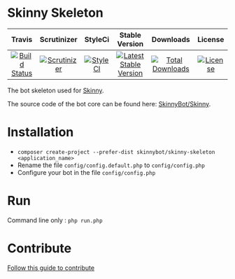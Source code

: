 # Skinny Skeleton

|Travis|Scrutinizer|StyleCi|Stable Version|Downloads|License|
|:------:|:-------:|:-------:|:-------:|:------:|:------:|
|[![Build Status](https://img.shields.io/travis/SkinnyBot/Skinny-Skeleton.svg?style=flat-square)](https://travis-ci.org/SkinnyBot/Skinny-Skeleton)|[![Scrutinizer](https://img.shields.io/scrutinizer/g/SkinnyBot/Skinny-Skeleton.svg?style=flat-square)](https://scrutinizer-ci.com/g/SkinnyBot/Skinny-Skeleton)|[![StyleCI](https://styleci.io/repos/73373872/shield)](https://styleci.io/repos/73373872)|[![Latest Stable Version](https://img.shields.io/packagist/v/SkinnyBot/Skinny-Skeleton.svg?style=flat-square)](https://packagist.org/packages/skinnybot/skinny-skeleton)|[![Total Downloads](https://img.shields.io/packagist/dt/skinnybot/skinny-skeleton.svg?style=flat-square)](https://packagist.org/packages/skinnybot/skinny-skeleton)|[![License](https://img.shields.io/badge/license-MIT-brightgreen.svg?style=flat-square)](https://packagist.org/packages/skinnybot/skinny-skeleton)

The bot skeleton used for [Skinny](https://github.com/SkinnyBot/Skinny).

The source code of the bot core can be found here: [SkinnyBot/Skinny](https://github.com/SkinnyBot/Skinny).

# Installation
 * `composer create-project --prefer-dist skinnybot/skinny-skeleton <application_name>`
 * Rename the file `config/config.default.php` to `config/config.php`
 * Configure your bot in the file `config/config.php`

# Run
Command line only : `php run.php`


# Contribute
[Follow this guide to contribute](https://github.com/SkinnyBot/Skinny-Skeleton/blob/master/.github/CONTRIBUTING.md)
